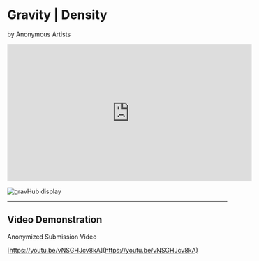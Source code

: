 # Gravity | Density

by Anonymous Artists

<!-- [nexusHub](https://github.com/nexus-js/nexusHub) -->

<iframe width="560" height="315" src="https://www.youtube.com/embed/vNSGHJcv8kA" frameborder="0" allow="accelerometer; autoplay; encrypted-media; gyroscope; picture-in-picture" allowfullscreen></iframe>



![gravHub display](/images/gravHub.png "gravHub with audience samples")

---- 

## Video Demonstration

<!-- [Gravity|Density Demo](GravityDensity.mp4 "Gravity|Density Demo video") -->

Anonymized Submission Video

[https://youtu.be/vNSGHJcv8kA](https://youtu.be/vNSGHJcv8kA)


